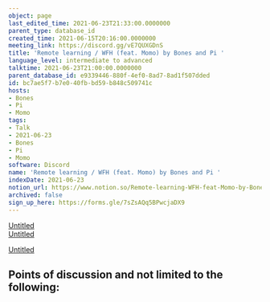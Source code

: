 ```yaml
---
object: page
last_edited_time: 2021-06-23T21:33:00.0000000
parent_type: database_id
created_time: 2021-06-15T20:16:00.0000000
meeting_link: https://discord.gg/vE7QUXGDnS
title: 'Remote learning / WFH (feat. Momo) by Bones and Pi '
language_level: intermediate to advanced
talktime: 2021-06-23T21:00:00.0000000
parent_database_id: e9339446-880f-4ef0-8ad7-8ad1f507dded
id: bc7ae5f7-b7e0-40fb-bd59-b848c509741c
hosts:
- Bones
- Pi
- Momo
tags:
- Talk
- 2021-06-23
- Bones
- Pi
- Momo
software: Discord
name: 'Remote learning / WFH (feat. Momo) by Bones and Pi '
indexDate: 2021-06-23
notion_url: https://www.notion.so/Remote-learning-WFH-feat-Momo-by-Bones-and-Pi-bc7ae5f7b7e040fbbd59b848c509741c
archived: false
sign_up_here: https://forms.gle/7sZsAQq5BPwcjaDX9
---
```


[Untitled](https://www.notion.so/23f0f26c7f1547c0b08477c0c6f1f461)   
[Untitled](https://www.notion.so/482e61b02b9c4456b2b4fe86bb7544c6)   

[Untitled](https://www.notion.so/60226399bd024bf4bf588586f8013a21)   
## Points of discussion and not limited to the following:

   
   
   
   

   


